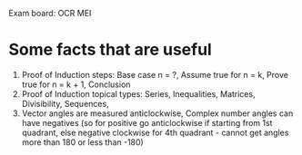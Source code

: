 Exam board: OCR MEI

# Some facts that are useful

1. Proof of Induction steps: Base case n = ?, Assume true for n = k, Prove true for n = k + 1, Conclusion
2. Proof of Induction topical types: Series, Inequalities, Matrices, Divisibility, Sequences,
3. Vector angles are measured anticlockwise, Complex number angles can have negatives (so for positive go anticlockwise if starting from 1st quadrant, else negative clockwise for 4th quadrant - cannot get angles more than 180 or less than -180)
